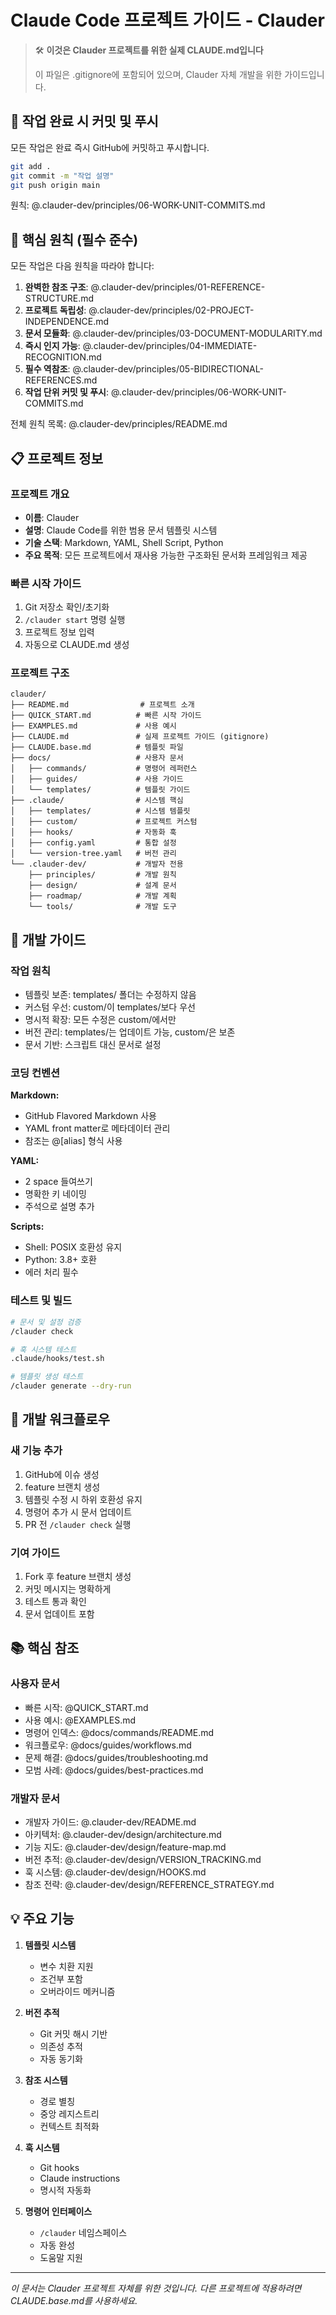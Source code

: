 # Claude Code 프로젝트 가이드 - Clauder

> 🛠️ **이것은 Clauder 프로젝트를 위한 실제 CLAUDE.md입니다**
> 
> 이 파일은 .gitignore에 포함되어 있으며, 
> Clauder 자체 개발을 위한 가이드입니다.

## 📌 작업 완료 시 커밋 및 푸시

모든 작업은 완료 즉시 GitHub에 커밋하고 푸시합니다.

```bash
git add .
git commit -m "작업 설명"
git push origin main
```

원칙: @.clauder-dev/principles/06-WORK-UNIT-COMMITS.md

## 🚨 핵심 원칙 (필수 준수)

모든 작업은 다음 원칙을 따라야 합니다:

1. **완벽한 참조 구조**: @.clauder-dev/principles/01-REFERENCE-STRUCTURE.md
2. **프로젝트 독립성**: @.clauder-dev/principles/02-PROJECT-INDEPENDENCE.md
3. **문서 모듈화**: @.clauder-dev/principles/03-DOCUMENT-MODULARITY.md
4. **즉시 인지 가능**: @.clauder-dev/principles/04-IMMEDIATE-RECOGNITION.md
5. **필수 역참조**: @.clauder-dev/principles/05-BIDIRECTIONAL-REFERENCES.md
6. **작업 단위 커밋 및 푸시**: @.clauder-dev/principles/06-WORK-UNIT-COMMITS.md

전체 원칙 목록: @.clauder-dev/principles/README.md

## 📋 프로젝트 정보

### 프로젝트 개요
- **이름**: Clauder
- **설명**: Claude Code를 위한 범용 문서 템플릿 시스템
- **기술 스택**: Markdown, YAML, Shell Script, Python
- **주요 목적**: 모든 프로젝트에서 재사용 가능한 구조화된 문서화 프레임워크 제공

### 빠른 시작 가이드
1. Git 저장소 확인/초기화
2. `/clauder start` 명령 실행
3. 프로젝트 정보 입력
4. 자동으로 CLAUDE.md 생성

### 프로젝트 구조
```
clauder/
├── README.md                # 프로젝트 소개
├── QUICK_START.md          # 빠른 시작 가이드
├── EXAMPLES.md             # 사용 예시
├── CLAUDE.md               # 실제 프로젝트 가이드 (gitignore)
├── CLAUDE.base.md          # 템플릿 파일
├── docs/                   # 사용자 문서
│   ├── commands/           # 명령어 레퍼런스
│   ├── guides/             # 사용 가이드
│   └── templates/          # 템플릿 가이드
├── .claude/                # 시스템 핵심
│   ├── templates/          # 시스템 템플릿
│   ├── custom/             # 프로젝트 커스텀
│   ├── hooks/              # 자동화 훅
│   ├── config.yaml         # 통합 설정
│   └── version-tree.yaml   # 버전 관리
└── .clauder-dev/           # 개발자 전용
    ├── principles/         # 개발 원칙
    ├── design/             # 설계 문서
    ├── roadmap/            # 개발 계획
    └── tools/              # 개발 도구
```

## 🔧 개발 가이드

### 작업 원칙
- 템플릿 보존: templates/ 폴더는 수정하지 않음
- 커스텀 우선: custom/이 templates/보다 우선
- 명시적 확장: 모든 수정은 custom/에서만
- 버전 관리: templates/는 업데이트 가능, custom/은 보존
- 문서 기반: 스크립트 대신 문서로 설정

### 코딩 컨벤션
**Markdown:**
- GitHub Flavored Markdown 사용
- YAML front matter로 메타데이터 관리
- 참조는 @[alias] 형식 사용

**YAML:**
- 2 space 들여쓰기
- 명확한 키 네이밍
- 주석으로 설명 추가

**Scripts:**
- Shell: POSIX 호환성 유지
- Python: 3.8+ 호환
- 에러 처리 필수

### 테스트 및 빌드
```bash
# 문서 및 설정 검증
/clauder check

# 훅 시스템 테스트
.claude/hooks/test.sh

# 템플릿 생성 테스트
/clauder generate --dry-run
```

## 🚀 개발 워크플로우

### 새 기능 추가
1. GitHub에 이슈 생성
2. feature 브랜치 생성
3. 템플릿 수정 시 하위 호환성 유지
4. 명령어 추가 시 문서 업데이트
5. PR 전 `/clauder check` 실행

### 기여 가이드
1. Fork 후 feature 브랜치 생성
2. 커밋 메시지는 명확하게
3. 테스트 통과 확인
4. 문서 업데이트 포함

## 📚 핵심 참조

### 사용자 문서
- 빠른 시작: @QUICK_START.md
- 사용 예시: @EXAMPLES.md
- 명령어 인덱스: @docs/commands/README.md
- 워크플로우: @docs/guides/workflows.md
- 문제 해결: @docs/guides/troubleshooting.md
- 모범 사례: @docs/guides/best-practices.md

### 개발자 문서
- 개발자 가이드: @.clauder-dev/README.md
- 아키텍처: @.clauder-dev/design/architecture.md
- 기능 지도: @.clauder-dev/design/feature-map.md
- 버전 추적: @.clauder-dev/design/VERSION_TRACKING.md
- 훅 시스템: @.clauder-dev/design/HOOKS.md
- 참조 전략: @.clauder-dev/design/REFERENCE_STRATEGY.md

## 💡 주요 기능

1. **템플릿 시스템**
   - 변수 치환 지원
   - 조건부 포함
   - 오버라이드 메커니즘

2. **버전 추적**
   - Git 커밋 해시 기반
   - 의존성 추적
   - 자동 동기화

3. **참조 시스템**
   - 경로 별칭
   - 중앙 레지스트리
   - 컨텍스트 최적화

4. **훅 시스템**
   - Git hooks
   - Claude instructions
   - 명시적 자동화

5. **명령어 인터페이스**
   - `/clauder` 네임스페이스
   - 자동 완성
   - 도움말 지원

---

*이 문서는 Clauder 프로젝트 자체를 위한 것입니다. 
다른 프로젝트에 적용하려면 CLAUDE.base.md를 사용하세요.*